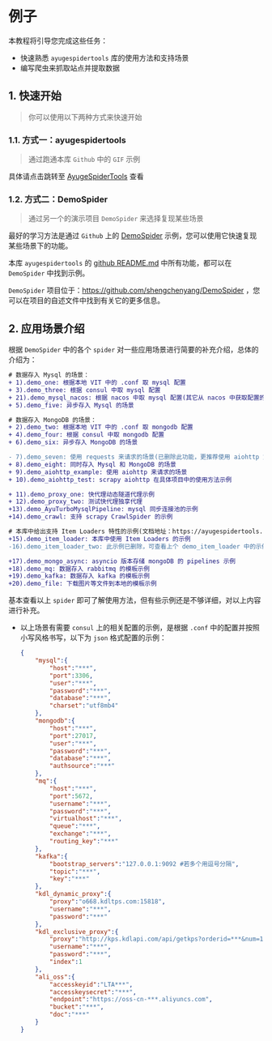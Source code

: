 # 例子

本教程将引导您完成这些任务：

- 快速熟悉 `ayugespidertools` 库的使用方法和支持场景
- 编写爬虫来抓取站点并提取数据

## 1. 快速开始

> 你可以使用以下两种方式来快速开始

### 1.1. 方式一：ayugespidertools

> 通过跑通本库 `Github` 中的 `GIF` 示例

具体请点击跳转至 [AyugeSpiderTools](https://github.com/shengchenyang/AyugeSpiderTools) 查看

### 1.2. 方式二：DemoSpider

> 通过另一个的演示项目 `DemoSpider` 来选择复现某些场景

最好的学习方法是通过 `Github` 上的 [DemoSpider](https://github.com/shengchenyang/DemoSpider) 示例，您可以使用它快速复现某些场景下的功能。

本库 `ayugespidertools` 的 [github README.md](https://github.com/shengchenyang/AyugeSpiderTools#readme) 中所有功能，都可以在 `DemoSpider` 中找到示例。

`DemoSpider` 项目位于：https://github.com/shengchenyang/DemoSpider ，您可以在项目的自述文件中找到有关它的更多信息。

## 2. 应用场景介绍

根据 `DemoSpider` 中的各个 `spider` 对一些应用场景进行简要的补充介绍，总体的介绍为：

```diff
# 数据存入 Mysql 的场景：
+ 1).demo_one: 根据本地 VIT 中的 .conf 取 mysql 配置
+ 3).demo_three: 根据 consul 中取 mysql 配置
+ 21).demo_mysql_nacos: 根据 nacos 中取 mysql 配置(其它从 nacos 中获取配置的场景不再举例)
+ 5).demo_five: 异步存入 Mysql 的场景

# 数据存入 MongoDB 的场景：
+ 2).demo_two: 根据本地 VIT 中的 .conf 取 mongodb 配置
+ 4).demo_four: 根据 consul 中取 mongodb 配置
+ 6).demo_six: 异步存入 MongoDB 的场景

- 7).demo_seven: 使用 requests 来请求的场景(已删除此功能，更推荐使用 aiohttp 方式)
+ 8).demo_eight: 同时存入 Mysql 和 MongoDB 的场景
+ 9).demo_aiohttp_example: 使用 aiohttp 来请求的场景
+ 10).demo_aiohttp_test: scrapy aiohttp 在具体项目中的使用方法示例

+ 11).demo_proxy_one: 快代理动态隧道代理示例
+ 12).demo_proxy_two: 测试快代理独享代理
+13).demo_AyuTurboMysqlPipeline: mysql 同步连接池的示例
+14).demo_crawl: 支持 scrapy CrawlSpider 的示例

# 本库中给出支持 Item Loaders 特性的示例(文档地址：https://ayugespidertools.readthedocs.io/en/latest/topics/loaders.html)
+15).demo_item_loader: 本库中使用 Item Loaders 的示例
-16).demo_item_loader_two: 此示例已删除，可查看上个 demo_item_loader 中的示例，目前已经可以很方便的使用 Item Loaders 功能了

+17).demo_mongo_async: asyncio 版本存储 mongoDB 的 pipelines 示例
+18).demo_mq: 数据存入 rabbitmq 的模板示例
+19).demo_kafka: 数据存入 kafka 的模板示例
+20).demo_file: 下载图片等文件到本地的模板示例
```

基本查看以上 `spider` 即可了解使用方法，但有些示例还是不够详细，对以上内容进行补充。

- 以上场景有需要 `consul` 上的相关配置的示例，是根据 `.conf` 中的配置并按照小写风格书写，以下为 `json` 格式配置的示例：

  ```json
  {
      "mysql":{
          "host":"***",
          "port":3306,
          "user":"***",
          "password":"***",
          "database":"***",
          "charset":"utf8mb4"
      },
      "mongodb":{
          "host":"***",
          "port":27017,
          "user":"***",
          "password":"***",
          "database":"***",
          "authsource":"***"
      },
      "mq":{
          "host":"***",
          "port":5672,
          "username":"***",
          "password":"***",
          "virtualhost":"***",
          "queue":"***",
          "exchange":"***",
          "routing_key":"***"
      },
      "kafka":{
          "bootstrap_servers":"127.0.0.1:9092 #若多个用逗号分隔",
          "topic":"***",
          "key":"***"
      },
      "kdl_dynamic_proxy":{
          "proxy":"o668.kdltps.com:15818",
          "username":"***",
          "password":"***"
      },
      "kdl_exclusive_proxy":{
          "proxy":"http://kps.kdlapi.com/api/getkps?orderid=***&num=100&format=json",
          "username":"***",
          "password":"***",
          "index":1
      },
      "ali_oss":{
          "accesskeyid":"LTA***",
          "accesskeysecret":"***",
          "endpoint":"https://oss-cn-***.aliyuncs.com",
          "bucket":"***",
          "doc":"***"
      }
  }
  ```
